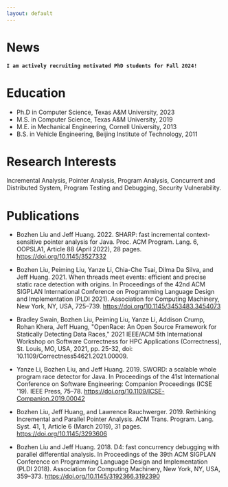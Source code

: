 ```yaml
---
layout: default
---
```



# News 

**`I am actively recruiting motivated PhD students for Fall 2024!`**

# Education

* Ph.D in Computer Science, Texas A&M University, 2023
* M.S. in Computer Science, Texas A&M University, 2019
* M.E. in Mechanical Engineering, Cornell University, 2013
* B.S. in Vehicle Engineering, Beijing Institute of Technology, 2011

# Research Interests

Incremental Analysis, Pointer Analysis, Program Analysis, Concurrent and Distributed System, Program Testing and Debugging, Security Vulnerability.

# Publications 

- Bozhen Liu and Jeff Huang. 2022. SHARP: fast incremental context-sensitive pointer analysis for Java. Proc. ACM Program. Lang. 6, OOPSLA1, Article 88 (April 2022), 28 pages. https://doi.org/10.1145/3527332

- Bozhen Liu, Peiming Liu, Yanze Li, Chia-Che Tsai, Dilma Da Silva, and Jeff Huang. 2021. When threads meet events: efficient and precise static race detection with origins. In Proceedings of the 42nd ACM SIGPLAN International Conference on Programming Language Design and Implementation (PLDI 2021). Association for Computing Machinery, New York, NY, USA, 725–739. https://doi.org/10.1145/3453483.3454073

- Bradley Swain, Bozhen Liu, Peiming Liu, Yanze Li, Addison Crump, Rohan Khera, Jeff Huang, "OpenRace: An Open Source Framework for Statically Detecting Data Races," 2021 IEEE/ACM 5th International Workshop on Software Correctness for HPC Applications (Correctness), St. Louis, MO, USA, 2021, pp. 25-32, doi: 10.1109/Correctness54621.2021.00009.

- Yanze Li, Bozhen Liu, and Jeff Huang. 2019. SWORD: a scalable whole program race detector for Java. In Proceedings of the 41st International Conference on Software Engineering: Companion Proceedings (ICSE '19). IEEE Press, 75–78. https://doi.org/10.1109/ICSE-Companion.2019.00042

- Bozhen Liu, Jeff Huang, and Lawrence Rauchwerger. 2019. Rethinking Incremental and Parallel Pointer Analysis. ACM Trans. Program. Lang. Syst. 41, 1, Article 6 (March 2019), 31 pages. https://doi.org/10.1145/3293606

- Bozhen Liu and Jeff Huang. 2018. D4: fast concurrency debugging with parallel differential analysis. In Proceedings of the 39th ACM SIGPLAN Conference on Programming Language Design and Implementation (PLDI 2018). Association for Computing Machinery, New York, NY, USA, 359–373. https://doi.org/10.1145/3192366.3192390
